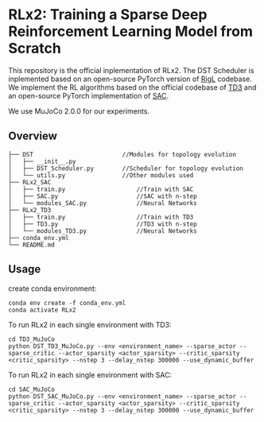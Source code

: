 # RLx2: Training a Sparse Deep Reinforcement Learning Model from Scratch

This repository is the official inplementation of RLx2. The DST Scheduler is inplemented based on an open-source PyTorch version of [RigL](https://github.com/nollied/rigl-torch) codebase. We implement the RL algorithms based on the official codebase of [TD3](https://github.com/sfujim/TD3) and an open-source PyTorch implementation of [SAC](https://github.com/denisyarats/pytorch_sac).

We use MuJoCo 2.0.0 for our experiments.

## Overview
```
├── DST                         //Modules for topology evolution
│   ├── __init__.py
│   ├── DST_Scheduler.py        //Scheduler for topology evolution
│   └── utils.py                //Other modules used      
├── RLx2_SAC
│   ├── train.py                    //Train with SAC
│   ├── SAC.py                      //SAC with n-step
│   └── modules_SAC.py              //Neural Networks
├── RLx2_TD3
│   ├── train.py                    //Train with TD3
│   ├── TD3.py                      //TD3 with n-step
│   └── modules_TD3.py              //Neural Networks
├── conda_env.yml 
└── README.md
```

## Usage

create conda environment:

```
conda env create -f conda_env.yml
conda activate RLx2
```

To run RLx2 in each single environment with TD3:

```
cd TD3_MuJoCo
python DST_TD3_MuJoCo.py --env <environment_name> --sparse_actor --sparse_critic --actor_sparsity <actor_sparsity> --critic_sparsity <critic_sparsity> --nstep 3 --delay_nstep 300000 --use_dynamic_buffer
```
To run RLx2 in each single environment with SAC:

```
cd SAC_MuJoCo
python DST_SAC_MuJoCo.py --env <environment_name> --sparse_actor --sparse_critic --actor_sparsity <actor_sparsity> --critic_sparsity <critic_sparsity> --nstep 3 --delay_nstep 300000 --use_dynamic_buffer